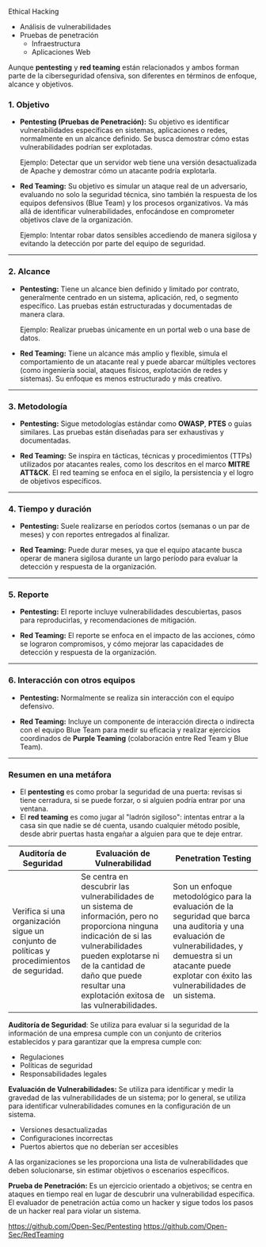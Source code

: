Ethical Hacking
- Análisis de vulnerabilidades
- Pruebas de penetración
	- Infraestructura
	- Aplicaciones Web

Aunque **pentesting** y **red teaming** están relacionados y ambos forman parte de la ciberseguridad ofensiva, son diferentes en términos de enfoque, alcance y objetivos.

### **1. Objetivo**

- **Pentesting (Pruebas de Penetración):** Su objetivo es identificar vulnerabilidades específicas en sistemas, aplicaciones o redes, normalmente en un alcance definido. Se busca demostrar cómo estas vulnerabilidades podrían ser explotadas.
    
    Ejemplo: Detectar que un servidor web tiene una versión desactualizada de Apache y demostrar cómo un atacante podría explotarla.
    
- **Red Teaming:** Su objetivo es simular un ataque real de un adversario, evaluando no solo la seguridad técnica, sino también la respuesta de los equipos defensivos (Blue Team) y los procesos organizativos. Va más allá de identificar vulnerabilidades, enfocándose en comprometer objetivos clave de la organización.
    
    Ejemplo: Intentar robar datos sensibles accediendo de manera sigilosa y evitando la detección por parte del equipo de seguridad.
    

---

### **2. Alcance**

- **Pentesting:** Tiene un alcance bien definido y limitado por contrato, generalmente centrado en un sistema, aplicación, red, o segmento específico. Las pruebas están estructuradas y documentadas de manera clara.
    
    Ejemplo: Realizar pruebas únicamente en un portal web o una base de datos.
    
- **Red Teaming:** Tiene un alcance más amplio y flexible, simula el comportamiento de un atacante real y puede abarcar múltiples vectores (como ingeniería social, ataques físicos, explotación de redes y sistemas). Su enfoque es menos estructurado y más creativo.
    

---

### **3. Metodología**

- **Pentesting:** Sigue metodologías estándar como **OWASP**, **PTES** o guías similares. Las pruebas están diseñadas para ser exhaustivas y documentadas.
    
- **Red Teaming:** Se inspira en tácticas, técnicas y procedimientos (TTPs) utilizados por atacantes reales, como los descritos en el marco **MITRE ATT&CK**. El red teaming se enfoca en el sigilo, la persistencia y el logro de objetivos específicos.
    

---

### **4. Tiempo y duración**

- **Pentesting:** Suele realizarse en períodos cortos (semanas o un par de meses) y con reportes entregados al finalizar.
    
- **Red Teaming:** Puede durar meses, ya que el equipo atacante busca operar de manera sigilosa durante un largo período para evaluar la detección y respuesta de la organización.
    

---

### **5. Reporte**

- **Pentesting:** El reporte incluye vulnerabilidades descubiertas, pasos para reproducirlas, y recomendaciones de mitigación.
    
- **Red Teaming:** El reporte se enfoca en el impacto de las acciones, cómo se lograron compromisos, y cómo mejorar las capacidades de detección y respuesta de la organización.
    

---

### **6. Interacción con otros equipos**

- **Pentesting:** Normalmente se realiza sin interacción con el equipo defensivo.
    
- **Red Teaming:** Incluye un componente de interacción directa o indirecta con el equipo Blue Team para medir su eficacia y realizar ejercicios coordinados de **Purple Teaming** (colaboración entre Red Team y Blue Team).
    

---

### Resumen en una metáfora

- El **pentesting** es como probar la seguridad de una puerta: revisas si tiene cerradura, si se puede forzar, o si alguien podría entrar por una ventana.
- El **red teaming** es como jugar al "ladrón sigiloso": intentas entrar a la casa sin que nadie se dé cuenta, usando cualquier método posible, desde abrir puertas hasta engañar a alguien para que te deje entrar.


| Auditoría de<br>Seguridad                                                                     | Evaluación de Vulnerabilidad                                                                                                                                                                                                                                | Penetration Testing                                                                                                                                                                                                   |
| --------------------------------------------------------------------------------------------- | ----------------------------------------------------------------------------------------------------------------------------------------------------------------------------------------------------------------------------------------------------------- | --------------------------------------------------------------------------------------------------------------------------------------------------------------------------------------------------------------------- |
| Verifica si una organización sigue un conjunto de<br>políticas y procedimientos de seguridad. | Se centra en descubrir las vulnerabilidades de un sistema de información, pero no proporciona ninguna indicación de si las vulnerabilidades pueden explotarse ni de la cantidad de daño que puede resultar una explotación exitosa de las vulnerabilidades. | Son un enfoque metodológico para la evaluación de la seguridad que barca una auditoria y una evaluación de vulnerabilidades, y  demuestra si un atacante puede explotar con éxito las vulnerabilidades de un sistema. |

**Auditoría de Seguridad**: Se utiliza para evaluar si la seguridad de la información de una empresa cumple con un conjunto de criterios establecidos y para  garantizar que la empresa cumple con:
- Regulaciones
- Políticas de seguridad
- Responsabilidades legales

**Evaluación de Vulnerabilidades:** Se utiliza para identificar y medir la gravedad de las vulnerabilidades de un sistema; por lo general, se utiliza para identificar vulnerabilidades comunes en la configuración de un sistema.
- Versiones desactualizadas
- Configuraciones incorrectas
- Puertos abiertos que no deberían ser accesibles

A las organizaciones se les proporciona una lista de vulnerabilidades que deben
solucionarse, sin estimar objetivos o escenarios específicos.

**Prueba de Penetración:** Es un ejercicio orientado a objetivos; se centra en ataques en tiempo real en lugar de descubrir una vulnerabilidad específica. El evaluador de penetración actúa como un hacker y sigue todos los pasos de un hacker real para violar un sistema.

https://github.com/Open-Sec/Pentesting
https://github.com/Open-Sec/RedTeaming
